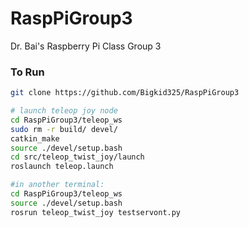 # RaspPiGroup3
Dr. Bai's Raspberry Pi Class Group 3
### To Run

```bash
git clone https://github.com/Bigkid325/RaspPiGroup3

# launch teleop joy node
cd RaspPiGroup3/teleop_ws
sudo rm -r build/ devel/
catkin_make
source ./devel/setup.bash
cd src/teleop_twist_joy/launch
roslaunch teleop.launch

#in another terminal:
cd RaspPiGroup3/teleop_ws
source ./devel/setup.bash
rosrun teleop_twist_joy testservont.py

```
